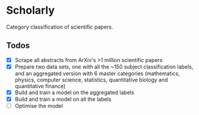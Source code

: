 # Scholarly
Category classification of scientific papers.

## Todos

- [x] Scrape all abstracts from ArXiv's >1 million scientific papers
- [x] Prepare two data sets, one with all the ~150 subject classification labels, and an aggregated version with 6 master categories (mathematics, physics, computer science, statistics, quantitative biology and quantitative finance)
- [x] Build and train a model on the aggregated labels
- [x] Build and train a model on all the labels
- [ ] Optimise the model
